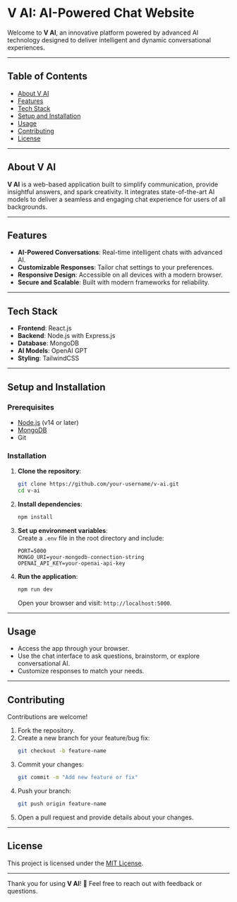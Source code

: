 # V AI: AI-Powered Chat Website  

Welcome to **V AI**, an innovative platform powered by advanced AI technology designed to deliver intelligent and dynamic conversational experiences.  

---

## Table of Contents  
- [About V AI](#about-v-ai)  
- [Features](#features)  
- [Tech Stack](#tech-stack)  
- [Setup and Installation](#setup-and-installation)  
- [Usage](#usage)  
- [Contributing](#contributing)  
- [License](#license)  

---

## About V AI  

**V AI** is a web-based application built to simplify communication, provide insightful answers, and spark creativity. It integrates state-of-the-art AI models to deliver a seamless and engaging chat experience for users of all backgrounds.  

---

## Features  

- **AI-Powered Conversations**: Real-time intelligent chats with advanced AI.  
- **Customizable Responses**: Tailor chat settings to your preferences.  
- **Responsive Design**: Accessible on all devices with a modern browser.  
- **Secure and Scalable**: Built with modern frameworks for reliability.  

---

## Tech Stack  

- **Frontend**: React.js  
- **Backend**: Node.js with Express.js  
- **Database**: MongoDB  
- **AI Models**: OpenAI GPT  
- **Styling**: TailwindCSS  

---

## Setup and Installation  

### Prerequisites  

- [Node.js](https://nodejs.org/) (v14 or later)  
- [MongoDB](https://www.mongodb.com/)  
- Git  

### Installation  

1. **Clone the repository**:  
   ```bash
   git clone https://github.com/your-username/v-ai.git  
   cd v-ai  
   ```  

2. **Install dependencies**:  
   ```bash
   npm install  
   ```  

3. **Set up environment variables**:  
   Create a `.env` file in the root directory and include:  
   ```plaintext
   PORT=5000  
   MONGO_URI=your-mongodb-connection-string  
   OPENAI_API_KEY=your-openai-api-key  
   ```  

4. **Run the application**:  
   ```bash
   npm run dev  
   ```  
   Open your browser and visit: `http://localhost:5000`.  

---

## Usage  

- Access the app through your browser.  
- Use the chat interface to ask questions, brainstorm, or explore conversational AI.  
- Customize responses to match your needs.  

---

## Contributing  

Contributions are welcome!  

1. Fork the repository.  
2. Create a new branch for your feature/bug fix:  
   ```bash
   git checkout -b feature-name  
   ```  
3. Commit your changes:  
   ```bash
   git commit -m "Add new feature or fix"  
   ```  
4. Push your branch:  
   ```bash
   git push origin feature-name  
   ```  
5. Open a pull request and provide details about your changes.  

---

## License  

This project is licensed under the [MIT License](LICENSE).  

---

Thank you for using **V AI**! 🚀 Feel free to reach out with feedback or questions.  
